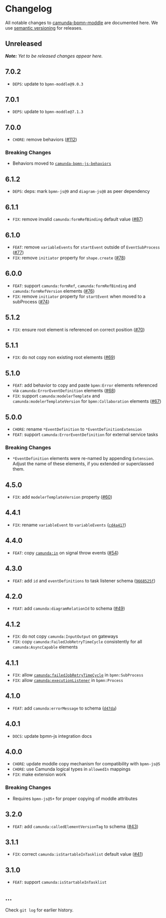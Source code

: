 # Changelog

All notable changes to [camunda-bpmn-moddle](https://github.com/camunda/camunda-bpmn-moddle) are documented here. We use [semantic versioning](http://semver.org/) for releases.

## Unreleased

___Note:__ Yet to be released changes appear here._

## 7.0.2

* `DEPS`: update to `bpmn-moddle@9.0.3`

## 7.0.1

* `DEPS`: update to `bpmn-moddle@7.1.3`

## 7.0.0

* `CHORE`: remove behaviors ([#112](https://github.com/camunda/camunda-bpmn-moddle/pull/112))

### Breaking Changes

* Behaviors moved to [`camunda-bpmn-js-behaviors`](https://github.com/camunda/camunda-bpmn-js-behaviors)

## 6.1.2

* `DEPS`: deps: mark `bpmn-js@9` and `diagram-js@8` as peer dependency

## 6.1.1

* `FIX`: remove invalid `camunda:formRefBinding` default value ([#87](https://github.com/camunda/camunda-bpmn-moddle/pull/87))

## 6.1.0

* `FEAT`: remove `variableEvents` for `startEvent` outside of `EventSubProcess` ([#77](https://github.com/camunda/camunda-bpmn-moddle/pull/77))
* `FIX`: remove `initiator` property for `shape.create` ([#78](https://github.com/camunda/camunda-bpmn-moddle/pull/78))

## 6.0.0

* `FEAT`: support `camunda:formRef`, `camunda:formRefBinding` and `camunda:formRefVersion` elements ([#76](https://github.com/camunda/camunda-bpmn-moddle/pull/76))
* `FIX`: remove `initiator` property for `startEvent` when moved to a subProcess ([#74](https://github.com/camunda/camunda-bpmn-moddle/issues/74))

## 5.1.2

* `FIX`: ensure root element is referenced on correct position ([#70](https://github.com/camunda/camunda-bpmn-moddle/pull/70))

## 5.1.1

* `FIX`: do not copy non existing root elements ([#69](https://github.com/camunda/camunda-bpmn-moddle/pull/69))

## 5.1.0

* `FEAT`: add behavior to copy and paste `bpmn:Error` elements referenced via `camunda:ErrorEventDefinition` elements ([#68](https://github.com/camunda/camunda-bpmn-moddle/pull/68))
* `FIX`: support `camunda:modelerTemplate` and `camunda:modelerTemplateVersion` for `bpmn:Collaboration` elements ([#67](https://github.com/camunda/camunda-bpmn-moddle/pull/67))

## 5.0.0

* `CHORE`: rename `*EventDefinition` to `*EventDefinitionExtension`
* `FEAT`: support `camunda:ErrorEventDefinition` for external service tasks

### Breaking Changes

* `*EventDefinition` elements were re-named by appending `Extension`. Adjust the name of these elements, if you extended or superclassed them.

## 4.5.0

* `FIX`: add `modelerTemplateVersion` property ([#60](https://github.com/camunda/camunda-bpmn-moddle/pull/60))

## 4.4.1

* `FIX`: rename `variableEvent` to `variableEvents` ([`cd4a417`](https://github.com/camunda/camunda-bpmn-moddle/commit/cd4a417c1ee7831646f896d2360854aee7ee1ad3))

## 4.4.0

* `FEAT`: copy [`camunda:in`](https://docs.camunda.org/manual/7.12/reference/bpmn20/custom-extensions/extension-elements/#in) on signal throw events ([#54](https://github.com/camunda/camunda-bpmn-moddle/pull/54))

## 4.3.0

* `FEAT`: add `id` and `eventDefinitions` to task listener schema ([`9668525f`](https://github.com/camunda/camunda-bpmn-moddle/commit/9668525f217df6938312e84bde0f022115ea5935))

## 4.2.0

* `FEAT`: add `camunda:diagramRelationId` to schema ([#49](https://github.com/camunda/camunda-bpmn-moddle/issues/49))

## 4.1.2

* `FIX`: do not copy `camunda:InputOutput` on gateways
* `FIX`: copy `camunda:FailedJobRetryTimeCycle` consistently for all `camunda:AsyncCapable` elements

## 4.1.1

* `FIX`: allow [`camunda:failedJobRetryTimeCycle`](https://docs.camunda.org/manual/7.11/reference/bpmn20/custom-extensions/extension-elements/#failedjobretrytimecycle) in `bpmn:SubProcess`
* `FIX`: allow [`camunda:executionListener`](https://docs.camunda.org/manual/7.11/reference/bpmn20/custom-extensions/extension-elements/#executionlistener) in `bpmn:Process`

## 4.1.0

* `FEAT`: add `camunda:errorMessage` to schema ([`d47da`](https://github.com/camunda/camunda-bpmn-moddle/commit/d47da3a8e90b90994fd397c3ddb6572ce6dcbc1c))

## 4.0.1

* `DOCS`: update bpmn-js integration docs

## 4.0.0

* `CHORE`: update moddle copy mechanism for compatibility with `bpmn-js@5`
* `CHORE`: use Camunda logical types in `allowedIn` mappings
* `FIX`: make extension work

### Breaking Changes

* Requires `bpmn-js@5+` for proper copying of moddle attributes

## 3.2.0

* `FEAT`: add `camunda:calledElementVersionTag` to schema ([#43](https://github.com/camunda/camunda-bpmn-moddle/issues/43))

## 3.1.1

* `FIX`: correct `camunda:isStartableInTasklist` default value ([#41](https://github.com/camunda/camunda-bpmn-moddle/issues/41))

## 3.1.0

* `FEAT`: support `camunda:isStartableInTasklist`

## ...

Check `git log` for earlier history.
